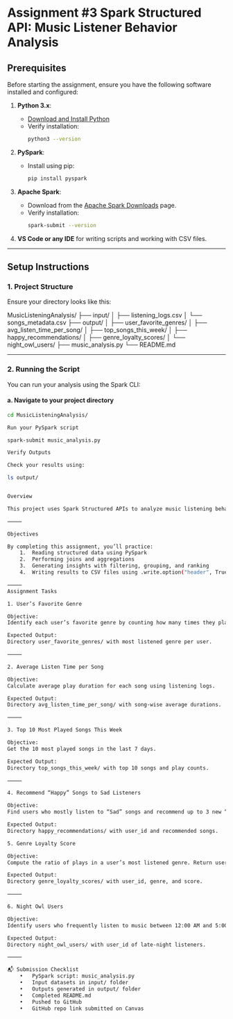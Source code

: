 # Assignment #3 Spark Structured API: Music Listener Behavior Analysis

## **Prerequisites**

Before starting the assignment, ensure you have the following software installed and configured:

1. **Python 3.x**:
   - [Download and Install Python](https://www.python.org/downloads/)
   - Verify installation:
     ```bash
     python3 --version
     ```

2. **PySpark**:
   - Install using pip:
     ```bash
     pip install pyspark
     ```

3. **Apache Spark**:
   - Download from the [Apache Spark Downloads](https://spark.apache.org/downloads) page.
   - Verify installation:
     ```bash
     spark-submit --version
     ```

4. **VS Code or any IDE** for writing scripts and working with CSV files.

---

## **Setup Instructions**

### **1. Project Structure**

Ensure your directory looks like this:

MusicListeningAnalysis/
├── input/
│   ├── listening_logs.csv
│   └── songs_metadata.csv
├── output/
│   ├── user_favorite_genres/
│   ├── avg_listen_time_per_song/
│   ├── top_songs_this_week/
│   ├── happy_recommendations/
│   ├── genre_loyalty_scores/
│   └── night_owl_users/
├── music_analysis.py
└── README.md

---

### **2. Running the Script**

You can run your analysis using the Spark CLI:

#### **a. Navigate to your project directory**

```bash
cd MusicListeningAnalysis/

Run your PySpark script

spark-submit music_analysis.py

Verify Outputs

Check your results using:

ls output/


Overview

This project uses Spark Structured APIs to analyze music listening behavior and trends from a fictional streaming platform. You’ll explore user preferences, song popularity, and engagement patterns using two input datasets.

⸻

Objectives

By completing this assignment, you’ll practice:
	1.	Reading structured data using PySpark
	2.	Performing joins and aggregations
	3.	Generating insights with filtering, grouping, and ranking
	4.	Writing results to CSV files using .write.option("header", True).csv(...)

⸻
Assignment Tasks

1. User’s Favorite Genre

Objective:
Identify each user’s favorite genre by counting how many times they played songs from each genre.

Expected Output:
Directory user_favorite_genres/ with most listened genre per user.

⸻

2. Average Listen Time per Song

Objective:
Calculate average play duration for each song using listening logs.

Expected Output:
Directory avg_listen_time_per_song/ with song-wise average durations.

⸻

3. Top 10 Most Played Songs This Week

Objective:
Get the 10 most played songs in the last 7 days.

Expected Output:
Directory top_songs_this_week/ with top 10 songs and play counts.

⸻

4. Recommend “Happy” Songs to Sad Listeners

Objective:
Find users who mostly listen to “Sad” songs and recommend up to 3 new “Happy” songs they haven’t played.

Expected Output:
Directory happy_recommendations/ with user_id and recommended songs.

5. Genre Loyalty Score

Objective:
Compute the ratio of plays in a user’s most listened genre. Return users with a loyalty score > 0.8.

Expected Output:
Directory genre_loyalty_scores/ with user_id, genre, and score.

⸻

6. Night Owl Users

Objective:
Identify users who frequently listen to music between 12:00 AM and 5:00 AM.

Expected Output:
Directory night_owl_users/ with user_id of late-night listeners.

⸻

📬 Submission Checklist
	•	PySpark script: music_analysis.py
	•	Input datasets in input/ folder
	•	Outputs generated in output/ folder
	•	Completed README.md
	•	Pushed to GitHub
	•	GitHub repo link submitted on Canvas